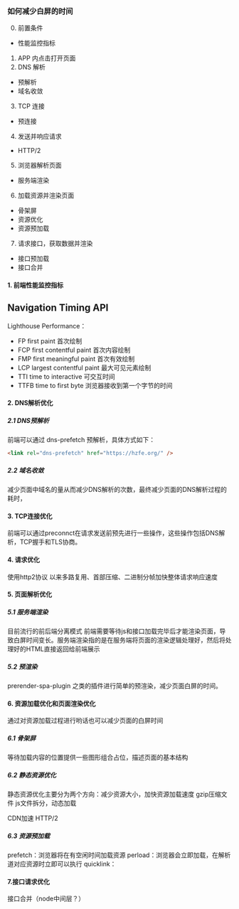 ### 如何减少白屏的时间

0. 前置条件

- 性能监控指标

1. APP 内点击打开页面
2. DNS 解析

- 预解析
- 域名收敛

3. TCP 连接

- 预连接

4. 发送并响应请求

- HTTP/2

5. 浏览器解析页面

- 服务端渲染

6. 加载资源并渲染页面

- 骨架屏
- 资源优化
- 资源预加载

7. 请求接口，获取数据并渲染

- 接口预加载
- 接口合并

#### 1. 前端性能监控指标

Navigation Timing API
 -

Lighthouse Performance：

- FP first paint 首次绘制
- FCP first contentful paint 首次内容绘制
- FMP first meaningful paint 首次有效绘制
- LCP largest contentful paint 最大可见元素绘制
- TTI time to interactive 可交互时间
- TTFB time to first byte 浏览器接收到第一个字节的时间

#### 2. DNS解析优化

##### 2.1 DNS预解析

前端可以通过 dns-prefetch 预解析，具体方式如下：

```html
<link rel="dns-prefetch" href="https://hzfe.org/" />
```

##### 2.2 域名收敛

减少页面中域名的量从而减少DNS解析的次数，最终减少页面的DNS解析过程的耗时，

#### 3. TCP连接优化

前端可以通过preconnct在请求发送前预先进行一些操作，这些操作包括DNS解析，TCP握手和TLS协商。

#### 4. 请求优化

使用http2协议 以来多路复用、首部压缩、二进制分帧加快整体请求响应速度

#### 5. 页面解析优化

##### 5.1 服务端渲染

目前流行的前后端分离模式 前端需要等待js和接口加载完毕后才能渲染页面，导致白屏时间变长。服务端渲染指的是在服务端将页面的渲染逻辑处理好，然后将处理好的HTML直接返回给前端展示

##### 5.2 预渲染

prerender-spa-plugin 之类的插件进行简单的预渲染，减少页面白屏的时间。

#### 6. 资源加载优化和页面渲染优化

通过对资源加载过程进行哟话也可以减少页面的白屏时间

##### 6.1 骨架屏

等待加载内容的位置提供一些图形组合占位，描述页面的基本结构

##### 6.2 静态资源优化

静态资源优化主要分为两个方向：减少资源大小，加快资源加载速度
gzip压缩文件
js文件拆分，动态加载

CDN加速
HTTP/2

##### 6.3  资源预加载

prefetch：浏览器将在有空闲时间加载资源
perload：浏览器会立即加载，在解析道对应资源时立即可以执行
quicklink：

#### 7.接口请求优化

接口合并（node中间层？）
